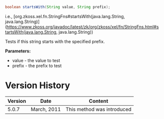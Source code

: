 ```java
boolean startsWith(String value, String prefix);
```

  
i.e.,
[org.zkoss.xel.fn.StringFns#startsWith(java.lang.String, java.lang.String)](https://www.zkoss.org/javadoc/latest/zk/org/zkoss/xel/fn/StringFns.html#startsWith(java.lang.String, java.lang.String))

Tests if this string starts with the specified prefix.

**Parameters:**

- value - the value to test
- prefix - the prefix to test

# Version History

| Version | Date        | Content                    |
|---------|-------------|----------------------------|
| 5.0.7   | March, 2011 | This method was introduced |
